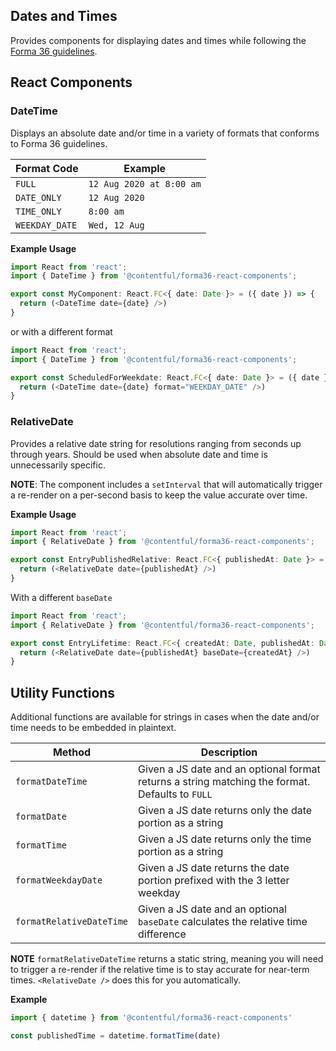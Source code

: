 ## Dates and Times

Provides components for displaying dates and times while following the [Forma 36 guidelines](https://f36.contentful.com/guidelines/date-and-time/).

## React Components

### DateTime

Displays an absolute date and/or time in a variety of formats that conforms to Forma 36 guidelines.

| Format Code | Example |
| ---- | ---- |
| `FULL` | `12 Aug 2020 at 8:00 am` |
| `DATE_ONLY` | `12 Aug 2020` |
| `TIME_ONLY` | `8:00 am` |
| `WEEKDAY_DATE` | `Wed, 12 Aug` |

**Example Usage**

```ts
import React from 'react';
import { DateTime } from '@contentful/forma36-react-components';

export const MyComponent: React.FC<{ date: Date }> = ({ date }) => {
  return (<DateTime date={date} />)
}
```

or with a different format

```ts
import React from 'react';
import { DateTime } from '@contentful/forma36-react-components';

export const ScheduledForWeekdate: React.FC<{ date: Date }> = ({ date }) => {
  return (<DateTime date={date} format="WEEKDAY_DATE" />)
}
```

### RelativeDate

Provides a relative date string for resolutions ranging from seconds up through years. Should be used when absolute date and time is unnecessarily specific.

**NOTE**: The component includes a `setInterval` that will automatically trigger a re-render on a per-second basis to keep the value accurate over time.

**Example Usage**

```ts
import React from 'react';
import { RelativeDate } from '@contentful/forma36-react-components';

export const EntryPublishedRelative: React.FC<{ publishedAt: Date }> = ({ publishedAt }) => {
  return (<RelativeDate date={publishedAt} />)
}
```

With a different `baseDate`

```ts
import React from 'react';
import { RelativeDate } from '@contentful/forma36-react-components';

export const EntryLifetime: React.FC<{ createdAt: Date, publishedAt: Date }> = ({ createdAt, publishedAt }) => {
  return (<RelativeDate date={publishedAt} baseDate={createdAt} />)
}
```

## Utility Functions

Additional functions are available for strings in cases when the date and/or time needs to be embedded in plaintext.

| Method | Description |
| ---- | ---- |
| `formatDateTime` | Given a JS date and an optional format returns a string matching the format. Defaults to `FULL` |
| `formatDate` | Given a JS date returns only the date portion as a string |
| `formatTime` | Given a JS date returns only the time portion as a string |
| `formatWeekdayDate` | Given a JS date returns the date portion prefixed with the 3 letter weekday |
| `formatRelativeDateTime` | Given a JS date and an optional `baseDate` calculates the relative time difference |

**NOTE** `formatRelativeDateTime` returns a static string, meaning you will need to trigger a re-render if the relative time is to stay accurate for near-term times. `<RelativeDate />` does this for you automatically.

**Example**

```ts
import { datetime } from '@contentful/forma36-react-components'

const publishedTime = datetime.formatTime(date)
```
